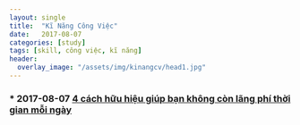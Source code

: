```yaml
---
layout: single
title:  "Kĩ Năng Công Việc"
date:   2017-08-07
categories: [study]
tags: [skill, công việc, kĩ năng]
header:
  overlay_image: "/assets/img/kinangcv/head1.jpg"
---
```


### * 2017-08-07 [4 cách hữu hiệu giúp bạn không còn lãng phí thời gian mỗi ngày](/projects/ki-nang-cong-viec/2017-08-07-bon-cach-giup-tranh-lang-phi-tg)